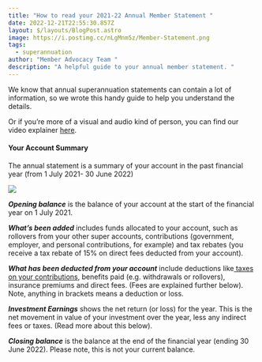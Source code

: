 ```yaml
---
title: "How to read your 2021-22 Annual Member Statement "
date: 2022-12-21T22:55:30.857Z
layout: $/layouts/BlogPost.astro
image: https://i.postimg.cc/nLgMnm5z/Member-Statement.png
tags:
  - superannuation
author: "Member Advocacy Team "
description: "A helpful guide to your annual member statement. "
---
```

We know that annual superannuation statements can contain a lot of information, so we wrote this handy guide to help you understand the details. 


Or if you’re more of a visual and audio kind of person, you can find our video explainer [here](https://www.youtube.com/watch?v=ycl6Vkksmww&ab_channel=FutureSuper).





#### Your Account Summary 


The annual statement is a summary of your account in the past financial year (from 1 July 2021- 30 June 2022) 

![](https://i.postimg.cc/bJPc0NSg/Account-Summary-2-m3jfjg-2022.jpg)

***Opening balance*** is the balance of your account at the start of the financial year on 1 July 2021.


***What’s been added*** includes funds allocated to your account, such as rollovers from your other super accounts, contributions (government, employer, and personal contributions, for example) and tax rebates (you receive a tax rebate of 15% on direct fees deducted from your account).


***What has been deducted from your account*** include deductions like[ taxes on your contributions](https://www.futuresuper.com.au/faqs/why-is-tax-taken-from-my-account/), benefits paid (e.g. withdrawals or rollovers), insurance premiums and direct fees. (Fees are explained further below). Note, anything in brackets means a deduction or loss.


***Investment Earnings*** shows the net return (or loss) for the year. This is the net movement in value of your investment over the year, less any indirect fees or taxes. (Read more about this below).



***Closing balance*** is the balance at the end of the financial year (ending 30 June 2022). Please note, this is not your current balance.